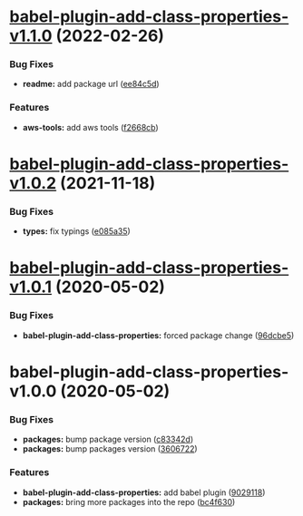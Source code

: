 # [babel-plugin-add-class-properties-v1.1.0](https://github.com/vdtn359/vdtn359-os/compare/babel-plugin-add-class-properties-v1.0.2...babel-plugin-add-class-properties-v1.1.0) (2022-02-26)


### Bug Fixes

* **readme:** add package url ([ee84c5d](https://github.com/vdtn359/vdtn359-os/commit/ee84c5d486c4961277aca4b56c8f38ac63f0c349))


### Features

* **aws-tools:** add aws tools ([f2668cb](https://github.com/vdtn359/vdtn359-os/commit/f2668cb00f820cd66129459ecb1432f1f0b5da95))

# [babel-plugin-add-class-properties-v1.0.2](https://github.com/vdtn359/vdtn359-os/compare/babel-plugin-add-class-properties-v1.0.1...babel-plugin-add-class-properties-v1.0.2) (2021-11-18)


### Bug Fixes

* **types:** fix typings ([e085a35](https://github.com/vdtn359/vdtn359-os/commit/e085a356f756b2de9a5f6fcc15159958c57f1a7f))

# [babel-plugin-add-class-properties-v1.0.1](https://github.com/vdtn359/vdtn359-os/compare/babel-plugin-add-class-properties-v1.0.0...babel-plugin-add-class-properties-v1.0.1) (2020-05-02)


### Bug Fixes

* **babel-plugin-add-class-properties:** forced package change ([96dcbe5](https://github.com/vdtn359/vdtn359-os/commit/96dcbe5918b3f082b93343f70fc7adda9b14f2fa))

# babel-plugin-add-class-properties-v1.0.0 (2020-05-02)


### Bug Fixes

* **packages:** bump package version ([c83342d](https://github.com/vdtn359/vdtn359-os/commit/c83342dc27234c0923dd3b1c30a7b4eaacfabcf3))
* **packages:** bump packages version ([3606722](https://github.com/vdtn359/vdtn359-os/commit/360672201c911559ca0b9d6a16d7be7b543c4782))


### Features

* **babel-plugin-add-class-properties:** add babel plugin ([9029118](https://github.com/vdtn359/vdtn359-os/commit/9029118f6bda65b43272f478e007ad5e7a2a48e1))
* **packages:** bring more packages into the repo ([bc4f630](https://github.com/vdtn359/vdtn359-os/commit/bc4f6306538a5192ffb757b06c8cf9bf22d5e3bf))
